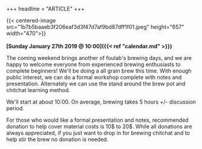 +++
headline = "ARTICLE"
+++

{{< centered-image src="1b7b5baaeb3f206eaf3d3f47d7af9bd87dff1f01.jpeg" height="657" width="470">}}
</br>
</br>
__[Sunday January 27th 2019 @ 10:00]({{< ref "calendar.md" >}})__


The coming weekend brings another of foulab's brewing days, and we are happy to welcome everyone from experienced brewing enthusiasts to complete beginners! We'll be doing a all grain brew this time.  With enough public interest, we can do a formal workshop complete with notes and presentation.  Alternately we can use the stand around the brew pot and chitchat learning method. 

We'll start at about 10:00.  On average, brewing takes 5 hours +/- discussion period.

For those who would like a formal presentation and notes, recommended donation to help cover material costs is 10$ to 20$.  While all donations are always appreciated, if you just want to drop in for brewing chitchat and to help stir the brew no donation is needed.
